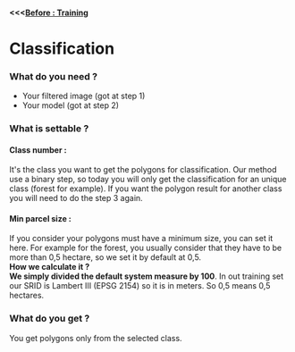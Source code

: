 #### <<<<a href="https://team-si-sig.github.io/documentation/historicalmap/Training">Before : Training</a>
# Classification
### What do you need ?
 - Your filtered image (got at step 1)
 - Your model (got at step 2)

### What is settable ?
#### Class number : 
It's the class you want to get the polygons for classification.
Our method use a binary step, so today you will only get the classification for an unique class (forest for example). If you want the polygon result for another class you will need to do the step 3 again.

#### Min parcel size : 
If you consider your polygons must have a minimum size, you can set it here. For example for the forest, you usually consider that they have to be more than 0,5 hectare, so we set it by default at 0,5.  
**How we calculate it ?**   
**We simply divided the default system measure by 100**. In out training set our SRID is Lambert III (EPSG 2154) so it is in meters. So 0,5 means 0,5 hectares.

### What do you get ?
You get polygons only from the selected class.